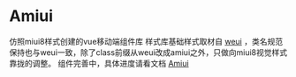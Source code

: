 # Amiui

仿照miui8样式创建的vue移动端组件库
样式库基础样式取材自 [weui](https://github.com/weui/weui) ，类名规范保持也与weui一致，除了class前缀从weui改成amiui之外，只做向miui8视觉样式靠拢的调整。
组件完善中，具体进度请看文档 [Amiui](http://www.xianguzjs.com)